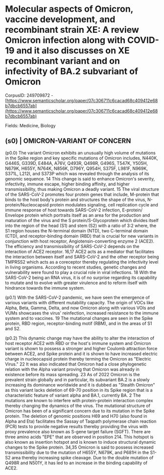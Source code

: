# Molecular aspects of Omicron, vaccine development, and recombinant strain XE: A review Omicron infection along with COVID-19 and it also discusses on XE recombinant variant and on infectivity of BA.2 subvariant of Omicron

CorpusID: 249709872 - [https://www.semanticscholar.org/paper/07c306711c6cacad68c409412e68b7dbcb6557ab](https://www.semanticscholar.org/paper/07c306711c6cacad68c409412e68b7dbcb6557ab)

Fields: Medicine, Biology

## (s0) | OMICRON-VARIANT OF CONCERN
(p0.0) The variant Omicron exhibits an unusually high volume of mutations in the Spike region and key specific mutations of Omicron includes, N440K, G446S, G339D, E484A, A76V, Q493R, Q498R, G496S, T547K, Y505H, N679K, H655Y, N764K, N856K, D796Y, Q954H, S375F, L981F, N969K, S371L, L212I, and S373P which was revealed through the analysis of its genomic sequence. 14 This change is said to enhance Omicron's severity, infectivity, immune escape, higher binding affinity, and higher transmissibility, thus making Omicron a deadly variant. 15 The viral structure of the SARS-CoV-2 promotes four protein genes that include, M-protein that binds to the host body's protein and structures the shape of the virus, N-protein/Nucleocapsid protein modulates signaling, cell replication cycle and immune response of host towards SARS-CoV-2 infection, E-protein/ Envelope protein which portraits itself as an area for the production and maturation of the virus and the S protein/S-Glycoprotein which divides itself into the region of the head (S1) and stem (S2) with a ratio of 3:2 where, the S1 region houses the N-terminal domain (NTD), two C-terminal domain (CTD), and receptor-binding domain (RBD) that is crucial for new variants in conjunction with host receptor, Angiotensin-converting enzyme 2 (ACE2). The efficiency and transmissibility of SARS-CoV-2 depends on the interaction of ACE2 receptor. 16,17 ACE2 acts as a mediator that facilitates the interaction between itself and SARS-CoV-2 and the other receptor being TMPRSS2 which acts as a coreceptor thereby regulating the infectivity level in living organisms. According to recent studies, genetic changes and vulnerability were found to play a crucial role in viral infections. 18 With the SARS-CoV-2 being an RNA virus, it is of no surprise regarding its capability to mutate and to evolve with greater virulence and to reform itself with hindrance towards the immune system.

(p0.1) With the SARS-CoV-2 pandemic, we have seen the emergence of various variants with different mutability capacity. The origin of VOCs like Alpha, Beta, Gamma, Delta, and now Omicron along with various VOIs and VUMs showcases the virus' reinfection, increased resistance to the immune system and to vaccines. 19  The mutational changes are seen in the Spike protein, RBD region, receptor-binding motif (RBM), and in the areas of S1 and S2.

(p0.2) This dynamic change may have the ability to alter the interaction of host receptor ACE2 with RBD or the host's immune system and Omicron variant is shown to possess a stronger and higher Coulomb attraction force between ACE2, and Spike protein and it is shown to have increased electric charge in nucleocapsid protein thereby terming the Omicron as "Electric Virus." 22 It was also indicated that Omicron had a close phylogenetic relation with the Alpha variant proving that Omicron was already in existence before its mass spreading. 23 As of 2022 Omicron is the prevalent strain globally and in particular, its subvariant BA.2 is a slowly increasing its dominance worldwide and it is dubbed as "Stealth Omicron" as this variant lacks deletion of 69-70 position in its Spike region that is a characteristic feature of variant alpha and BA.1, currently BA. 2   The mutations are known to interfere with protein-protein interaction complex thereby changing the dynamics of the virus. The mutational structure of Omicron has been of a significant concern due to its mutation in the Spike protein. The deletion of genomic positions H69 and H70 (also found in Alpha and Eta) facilitates the Sassay of Taqpath polymerase chain reaction (PCR) tests to provide negative results thereby providing the virus with proxy prevalence also known as S-gene target failure (SGFT). There are three amino acids "EPE" that are observed in position 214. This hotspot is also known as insertion hotspot and is known to induce structural dynamic changes to the Spike protein. 34,35 Omicron is said to possess increased transmissibility due to the mutation of H655Y, N679K, and P681H in the S1-S2 area thereby increasing spike cleavage. Due to the double mutation of Q498R and N501Y, it has led to an increase in the binding capability of ACE2.
